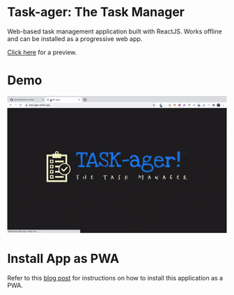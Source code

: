 # Task-ager: The Task Manager

Web-based task management application built with ReactJS. Works offline and can be installed as a progressive web app.

[Click here](https://task-ager.netlify.app/) for a preview.

# Demo

![Demo](./demo.gif)

# Install App as PWA

Refer to this [blog post](https://mobilesyrup.com/2020/05/24/how-install-progressive-web-app-pwa-android-ios-pc-mac/) for instructions on how to install this application as a PWA.
